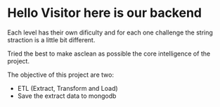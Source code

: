 <h1>Hello Visitor here is our backend</h1>
<p>Each level has their own dificulty and for each one challenge the string straction is a little bit different.</p>
<p>Tried the best to make asclean as possible the core intelligence of the project.</p>
<p>The objective of this project are two: </p>
<ul>
  <li>ETL (Extract, Transform and Load)</li>
  <li>Save the extract data to mongodb</li>
</ul>
